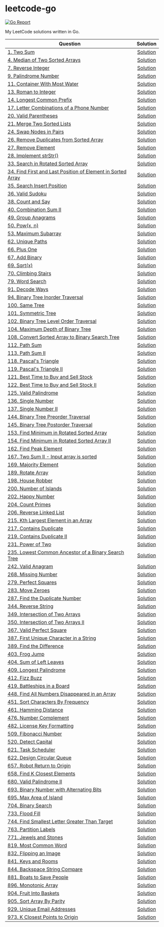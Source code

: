 # leetcode-go

[![Go Report](https://goreportcard.com/badge/github.com/kakugirai/leetcode-go)](https://goreportcard.com/report/github.com/kakugirai/leetcode-go)

My LeetCode solutions written in Go.

| Question                                                                                                                                             |                                Solution                                 |
| ---------------------------------------------------------------------------------------------------------------------------------------------------- | :---------------------------------------------------------------------: |
| [1. Two Sum](https://leetcode.com/problems/two-sum)                                                                                                  |                         [Solution](src/two-sum)                         |
| [4. Median of Two Sorted Arrays](https://leetcode.com/problems/median-of-two-sorted-arrays)                                                          |               [Solution](src/median-of-two-sorted-arrays)               |
| [7. Reverse Integer](https://leetcode.com/problems/reverse-integer)                                                                                  |                     [Solution](src/reverse-integer)                     |
| [9. Palindrome Number](https://leetcode.com/problems/palindrome-number)                                                                              |                    [Solution](src/palindrome-number)                    |
| [11. Container With Most Water](https://leetcode.com/problems/container-with-most-water)                                                             |                [Solution](src/container-with-most-water)                |
| [13. Roman to Integer](https://leetcode.com/problems/roman-to-integer)                                                                               |                    [Solution](src/roman-to-integer)                     |
| [14. Longest Common Prefix](https://leetcode.com/problems/longest-common-prefix)                                                                     |                  [Solution](src/longest-common-prefix)                  |
| [17. Letter Combinations of a Phone Number](https://leetcode.com/problems/letter-combinations-of-a-phone-number)                                     |          [Solution](src/letter-combinations-of-a-phone-number)          |
| [20. Valid Parentheses](https://leetcode.com/problems/valid-parentheses)                                                                             |                    [Solution](src/valid-parentheses)                    |
| [21. Merge Two Sorted Lists](https://leetcode.com/problems/merge-two-sorted-lists)                                                                   |                 [Solution](src/merge-two-sorted-lists)                  |
| [24. Swap Nodes in Pairs](https://leetcode.com/problems/swap-nodes-in-pairs)                                                                         |                   [Solution](src/swap-nodes-in-pairs)                   |
| [26. Remove Duplicates from Sorted Array](https://leetcode.com/problems/remove-duplicates-from-sorted-array)                                         |           [Solution](src/remove-duplicates-from-sorted-array)           |
| [27. Remove Element](https://leetcode.com/problems/remove-element)                                                                                   |                     [Solution](src/remove-element)                      |
| [28. Implement strStr()](https://leetcode.com/problems/implement-strstr)                                                                             |                    [Solution](src/implement-strstr)                     |
| [33. Search in Rotated Sorted Array](https://leetcode.com/problems/search-in-rotated-sorted-array)                                                   |             [Solution](src/search-in-rotated-sorted-array)              |
| [34. Find First and Last Position of Element in Sorted Array](https://leetcode.com/problems/find-first-and-last-position-of-element-in-sorted-array) | [Solution](src/find-first-and-last-position-of-element-in-sorted-array) |
| [35. Search Insert Position](https://leetcode.com/problems/search-insert-position)                                                                   |                 [Solution](src/search-insert-position)                  |
| [36. Valid Sudoku](https://leetcode.com/problems/valid-sudoku)                                                                                       |                      [Solution](src/valid-sudoku)                       |
| [38. Count and Say](https://leetcode.com/problems/count-and-say)                                                                                     |                      [Solution](src/count-and-say)                      |
| [40. Combination Sum II](https://leetcode.com/problems/combination-sum-ii)                                                                           |                   [Solution](src/combination-sum-ii)                    |
| [49. Group Anagrams](https://leetcode.com/problems/group-anagrams)                                                                                   |                     [Solution](src/group-anagrams)                      |
| [50. Pow(x, n)](https://leetcode.com/problems/powx-n)                                                                                                |                         [Solution](src/powx-n)                          |
| [53. Maximum Subarray](https://leetcode.com/problems/maximum-subarray)                                                                               |                    [Solution](src/maximum-subarray)                     |
| [62. Unique Paths](https://leetcode.com/problems/unique-paths)                                                                                       |                      [Solution](src/unique-paths)                       |
| [66. Plus One](https://leetcode.com/problems/plus-one)                                                                                               |                        [Solution](src/plus-one)                         |
| [67. Add Binary](https://leetcode.com/problems/add-binary)                                                                                           |                       [Solution](src/add-binary)                        |
| [69. Sqrt(x)](https://leetcode.com/problems/sqrtx)                                                                                                   |                          [Solution](src/sqrtx)                          |
| [70. Climbing Stairs](https://leetcode.com/problems/climbing-stairs)                                                                                 |                     [Solution](src/climbing-stairs)                     |
| [79. Word Search](https://leetcode.com/problems/word-search)                                                                                         |                       [Solution](src/word-search)                       |
| [91. Decode Ways](https://leetcode.com/problems/decode-ways)                                                                                         |                       [Solution](src/decode-ways)                       |
| [94. Binary Tree Inorder Traversal](https://leetcode.com/problems/binary-tree-inorder-traversal)                                                     |              [Solution](src/binary-tree-inorder-traversal)              |
| [100. Same Tree](https://leetcode.com/problems/same-tree)                                                                                            |                        [Solution](src/same-tree)                        |
| [101. Symmetric Tree](https://leetcode.com/problems/symmetric-tree)                                                                                  |                     [Solution](src/symmetric-tree)                      |
| [102. Binary Tree Level Order Traversal](https://leetcode.com/problems/binary-tree-level-order-traversal)                                            |            [Solution](src/binary-tree-level-order-traversal)            |
| [104. Maximum Depth of Binary Tree](https://leetcode.com/problems/maximum-depth-of-binary-tree)                                                      |              [Solution](src/maximum-depth-of-binary-tree)               |
| [108. Convert Sorted Array to Binary Search Tree](https://leetcode.com/problems/convert-sorted-array-to-binary-search-tree)                          |       [Solution](src/convert-sorted-array-to-binary-search-tree)        |
| [112. Path Sum](https://leetcode.com/problems/path-sum)                                                                                              |                        [Solution](src/path-sum)                         |
| [113. Path Sum II](https://leetcode.com/problems/path-sum-ii)                                                                                        |                       [Solution](src/path-sum-ii)                       |
| [118. Pascal's Triangle](https://leetcode.com/problems/pascals-triangle)                                                                             |                    [Solution](src/pascals-triangle)                     |
| [119. Pascal's Triangle II](https://leetcode.com/problems/pascals-triangle-ii)                                                                       |                   [Solution](src/pascals-triangle-ii)                   |
| [121. Best Time to Buy and Sell Stock](https://leetcode.com/problems/best-time-to-buy-and-sell-stock)                                                |             [Solution](src/best-time-to-buy-and-sell-stock)             |
| [122. Best Time to Buy and Sell Stock II](https://leetcode.com/problems/best-time-to-buy-and-sell-stock-ii)                                          |           [Solution](src/best-time-to-buy-and-sell-stock-ii)            |
| [125. Valid Palindrome](https://leetcode.com/problems/valid-palindrome)                                                                              |                    [Solution](src/valid-palindrome)                     |
| [136. Single Number](https://leetcode.com/problems/single-number)                                                                                    |                      [Solution](src/single-number)                      |
| [137. Single Number II](https://leetcode.com/problems/single-number-ii)                                                                              |                    [Solution](src/single-number-ii)                     |
| [144. Binary Tree Preorder Traversal](https://leetcode.com/problems/binary-tree-preorder-traversal)                                                  |             [Solution](src/binary-tree-preorder-traversal)              |
| [145. Binary Tree Postorder Traversal](https://leetcode.com/problems/binary-tree-postorder-traversal)                                                |             [Solution](src/binary-tree-postorder-traversal)             |
| [153. Find Minimum in Rotated Sorted Array](https://leetcode.com/problems/find-minimum-in-rotated-sorted-array)                                      |          [Solution](src/find-minimum-in-rotated-sorted-array)           |
| [154. Find Minimum in Rotated Sorted Array II](https://leetcode.com/problems/find-minimum-in-rotated-sorted-array-ii)                                |         [Solution](src/find-minimum-in-rotated-sorted-array-ii)         |
| [162. Find Peak Element](https://leetcode.com/problems/find-peak-element)                                                                            |                    [Solution](src/find-peak-element)                    |
| [167. Two Sum II - Input array is sorted](https://leetcode.com/problems/two-sum-ii-input-array-is-sorted)                                            |            [Solution](src/two-sum-ii-input-array-is-sorted)             |
| [169. Majority Element](https://leetcode.com/problems/majority-element)                                                                              |                    [Solution](src/majority-element)                     |
| [189. Rotate Array](https://leetcode.com/problems/rotate-array)                                                                                      |                      [Solution](src/rotate-array)                       |
| [198. House Robber](https://leetcode.com/problems/house-robber)                                                                                      |                      [Solution](src/house-robber)                       |
| [200. Number of Islands](https://leetcode.com/problems/number-of-islands)                                                                            |                    [Solution](src/number-of-islands)                    |
| [202. Happy Number](https://leetcode.com/problems/happy-number)                                                                                      |                      [Solution](src/happy-number)                       |
| [204. Count Primes](https://leetcode.com/problems/count-primes)                                                                                      |                      [Solution](src/count-primes)                       |
| [206. Reverse Linked List](https://leetcode.com/problems/reverse-linked-list)                                                                        |                   [Solution](src/reverse-linked-list)                   |
| [215. Kth Largest Element in an Array](https://leetcode.com/problems/kth-largest-element-in-an-array)                                                |             [Solution](src/kth-largest-element-in-an-array)             |
| [217. Contains Duplicate](https://leetcode.com/problems/contains-duplicate)                                                                          |                   [Solution](src/contains-duplicate)                    |
| [219. Contains Duplicate II](https://leetcode.com/problems/contains-duplicate-ii)                                                                    |                  [Solution](src/contains-duplicate-ii)                  |
| [231. Power of Two](https://leetcode.com/problems/power-of-two)                                                                                      |                      [Solution](src/power-of-two)                       |
| [235. Lowest Common Ancestor of a Binary Search Tree](https://leetcode.com/problems/lowest-common-ancestor-of-a-binary-search-tree)                  |     [Solution](src/lowest-common-ancestor-of-a-binary-search-tree)      |
| [242. Valid Anagram](https://leetcode.com/problems/valid-anagram)                                                                                    |                      [Solution](src/valid-anagram)                      |
| [268. Missing Number](https://leetcode.com/problems/missing-number)                                                                                  |                     [Solution](src/missing-number)                      |
| [279. Perfect Squares](https://leetcode.com/problems/perfect-squares)                                                                                |                     [Solution](src/perfect-squares)                     |
| [283. Move Zeroes](https://leetcode.com/problems/move-zeroes)                                                                                        |                       [Solution](src/move-zeroes)                       |
| [287. Find the Duplicate Number](https://leetcode.com/problems/find-the-duplicate-number)                                                            |                [Solution](src/find-the-duplicate-number)                |
| [344. Reverse String](https://leetcode.com/problems/reverse-string)                                                                                  |                     [Solution](src/reverse-string)                      |
| [349. Intersection of Two Arrays](https://leetcode.com/problems/intersection-of-two-arrays)                                                          |               [Solution](src/intersection-of-two-arrays)                |
| [350. Intersection of Two Arrays II](https://leetcode.com/problems/intersection-of-two-arrays-ii)                                                    |              [Solution](src/intersection-of-two-arrays-ii)              |
| [367. Valid Perfect Square](https://leetcode.com/problems/valid-perfect-square)                                                                      |                  [Solution](src/valid-perfect-square)                   |
| [387. First Unique Character in a String](https://leetcode.com/problems/first-unique-character-in-a-string)                                          |           [Solution](src/first-unique-character-in-a-string)            |
| [389. Find the Difference](https://leetcode.com/problems/find-the-difference)                                                                        |                   [Solution](src/find-the-difference)                   |
| [403. Frog Jump](https://leetcode.com/problems/frog-jump)                                                                                            |                        [Solution](src/frog-jump)                        |
| [404. Sum of Left Leaves](https://leetcode.com/problems/sum-of-left-leaves)                                                                          |                   [Solution](src/sum-of-left-leaves)                    |
| [409. Longest Palindrome](https://leetcode.com/problems/longest-palindrome)                                                                          |                   [Solution](src/longest-palindrome)                    |
| [412. Fizz Buzz](https://leetcode.com/problems/fizz-buzz)                                                                                            |                        [Solution](src/fizz-buzz)                        |
| [419. Battleships in a Board](https://leetcode.com/problems/battleships-in-a-board)                                                                  |                 [Solution](src/battleships-in-a-board)                  |
| [448. Find All Numbers Disappeared in an Array](https://leetcode.com/problems/find-all-numbers-disappeared-in-an-array)                              |        [Solution](src/find-all-numbers-disappeared-in-an-array)         |
| [451. Sort Characters By Frequency](https://leetcode.com/problems/sort-characters-by-frequency)                                                      |              [Solution](src/sort-characters-by-frequency)               |
| [461. Hamming Distance](https://leetcode.com/problems/hamming-distance)                                                                              |                    [Solution](src/hamming-distance)                     |
| [476. Number Complement](https://leetcode.com/problems/number-complement)                                                                            |                    [Solution](src/number-complement)                    |
| [482. License Key Formatting](https://leetcode.com/problems/license-key-formatting)                                                                  |                 [Solution](src/license-key-formatting)                  |
| [509. Fibonacci Number](https://leetcode.com/problems/fibonacci-number)                                                                              |                    [Solution](src/fibonacci-number)                     |
| [520. Detect Capital](https://leetcode.com/problems/detect-capital)                                                                                  |                     [Solution](src/detect-capital)                      |
| [621. Task Scheduler](https://leetcode.com/problems/task-scheduler)                                                                                  |                     [Solution](src/task-scheduler)                      |
| [622. Design Circular Queue](https://leetcode.com/problems/design-circular-queue)                                                                    |                  [Solution](src/design-circular-queue)                  |
| [657. Robot Return to Origin](https://leetcode.com/problems/robot-return-to-origin)                                                                  |                 [Solution](src/robot-return-to-origin)                  |
| [658. Find K Closest Elements](https://leetcode.com/problems/find-k-closest-elements)                                                                |                 [Solution](src/find-k-closest-elements)                 |
| [680. Valid Palindrome II](https://leetcode.com/problems/valid-palindrome-ii)                                                                        |                   [Solution](src/valid-palindrome-ii)                   |
| [693. Binary Number with Alternating Bits](https://leetcode.com/problems/binary-number-with-alternating-bits)                                        |           [Solution](src/binary-number-with-alternating-bits)           |
| [695. Max Area of Island](https://leetcode.com/problems/max-area-of-island)                                                                          |                   [Solution](src/max-area-of-island)                    |
| [704. Binary Search](https://leetcode.com/problems/binary-search)                                                                                    |                      [Solution](src/binary-search)                      |
| [733. Flood Fill](https://leetcode.com/problems/flood-fill)                                                                                          |                       [Solution](src/flood-fill)                        |
| [744. Find Smallest Letter Greater Than Target](https://leetcode.com/problems/find-smallest-letter-greater-than-target)                              |        [Solution](src/find-smallest-letter-greater-than-target)         |
| [763. Partition Labels](https://leetcode.com/problems/partition-labels)                                                                              |                    [Solution](src/partition-labels)                     |
| [771. Jewels and Stones](https://leetcode.com/problems/jewels-and-stones)                                                                            |                    [Solution](src/jewels-and-stones)                    |
| [819. Most Common Word](https://leetcode.com/problems/most-common-word)                                                                              |                    [Solution](src/most-common-word)                     |
| [832. Flipping an Image](https://leetcode.com/problems/flipping-an-image)                                                                            |                    [Solution](src/flipping-an-image)                    |
| [841. Keys and Rooms](https://leetcode.com/problems/keys-and-rooms)                                                                                  |                     [Solution](src/keys-and-rooms)                      |
| [844. Backspace String Compare](https://leetcode.com/problems/backspace-string-compare)                                                              |                [Solution](src/backspace-string-compare)                 |
| [881. Boats to Save People](https://leetcode.com/problems/boats-to-save-people)                                                                      |                  [Solution](src/boats-to-save-people)                   |
| [896. Monotonic Array](https://leetcode.com/problems/monotonic-array)                                                                                |                     [Solution](src/monotonic-array)                     |
| [904. Fruit Into Baskets](https://leetcode.com/problems/fruit-into-baskets)                                                                          |                   [Solution](src/fruit-into-baskets)                    |
| [905. Sort Array By Parity](https://leetcode.com/problems/sort-array-by-parity)                                                                      |                  [Solution](src/sort-array-by-parity)                   |
| [929. Unique Email Addresses](https://leetcode.com/problems/unique-email-addresses)                                                                  |                 [Solution](src/unique-email-addresses)                  |
| [973. K Closest Points to Origin](https://leetcode.com/problems/k-closest-points-to-origin)                                                          |               [Solution](src/k-closest-points-to-origin)                |
